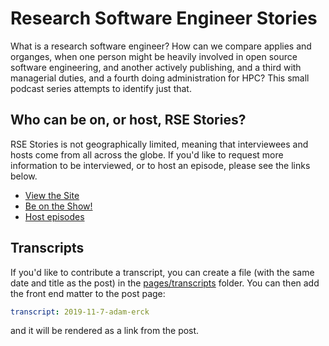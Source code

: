 # Research Software Engineer Stories

What is a research software engineer? How can we compare
applies and organges, when one person might be heavily involved in open source 
software engineering, and another actively publishing, and a third with managerial duties,
and a fourth doing administration for HPC? This small podcast series attempts to
identify just that.

## Who can be on, or host, RSE Stories?

RSE Stories is not geographically limited, meaning that interviewees and hosts
come from all across the globe. If you'd like to request more information to be
interviewed, or to host an episode, please see the links below.

 - [View the Site](https://usrse.github.io/rse-stories)
 - [Be on the Show!](https://forms.gle/8NBVQYwTgDs4X7HN7)
 - [Host episodes](.github/CONTRIBUTING.md)

## Transcripts

If you'd like to contribute a transcript, you can create a file (with the same 
date and title as the post) in the [pages/transcripts](pages/transcripts) folder.
You can then add the front end matter to the post page:

```yaml
transcript: 2019-11-7-adam-erck
```

and it will be rendered as a link from the post.


